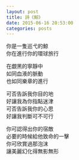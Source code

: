 ```yaml
---
layout: post
title: 詩《鯨》
date: 2015-06-16 20:53:00
categories: posts
---
```


你是一隻巡弋的鯨  
你在進行你的環球旅行  

在覷黑的寧靜中  
如同血液的脈動  
也如同樂章的進行  

可否告訴我你目的地  
好讓我為你指點迷津  
可否告訴我你的心思  
好讓我判斷可不可行  

你可認得出你的宿敵  
必要的時候給他致命的一擊  
你可欣賞過那泡沫  
讓美麗幻化得無影無形  
